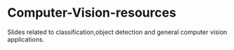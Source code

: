 # Computer-Vision-resources
Slides related to classification,object detection and general computer vision applications.
